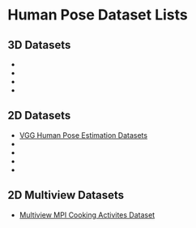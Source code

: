 # Human Pose Dataset Lists

## 3D Datasets  
*
*
*
*

## 2D Datasets

* [VGG Human Pose Estimation Datasets](https://www.robots.ox.ac.uk/~vgg/data/pose/)
*
*
*
*

## 2D Multiview Datasets
* [Multiview MPI Cooking Activites Dataset](https://www.mpi-inf.mpg.de/departments/computer-vision-and-multimodal-computing/research/human-activity-recognition/mpii-cooking-activities-dataset/)



